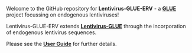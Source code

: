 Welcome to the GitHub repository for **Lentivirus-GLUE-ERV** - a **[GLUE](http://glue-tools.cvr.gla.ac.uk)** project focussing on endogenous lentiviruses!

Lentivirus-GLUE-ERV extends **[Lentivirus-GLUE](https://github.com/giffordlabcvr/Lentivirus-GLUE)** through the incorporation of endogenous lentivirus sequences.

Please see the **[User Guide](https://github.com/giffordlabcvr/Lentivirus-GLUE/wiki/Lentivirus-GLUE-ERV-Project-Background)** for further details.
